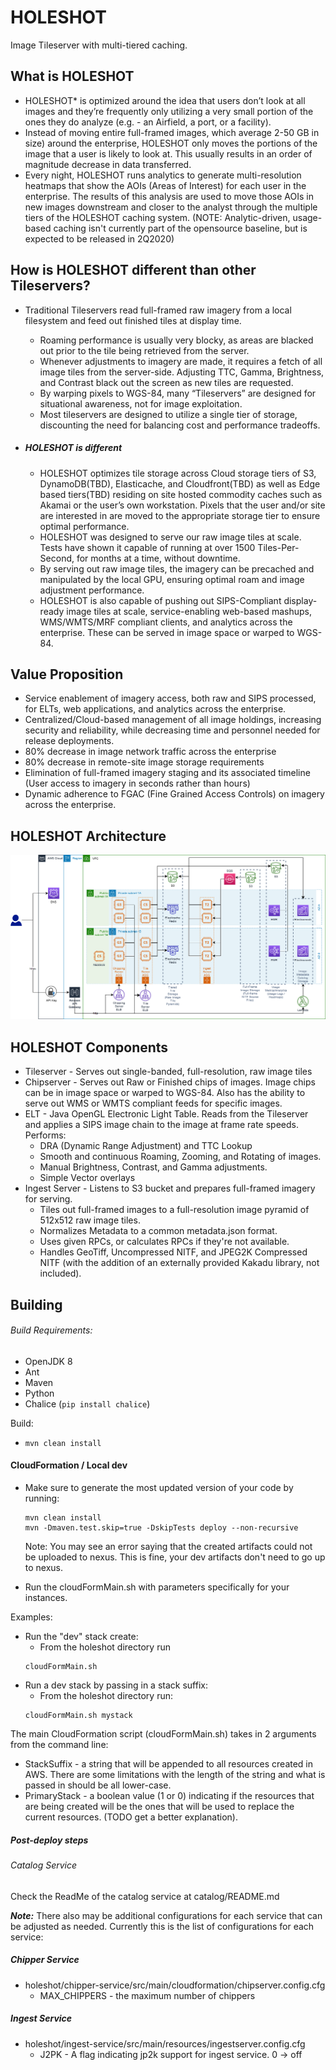 # HOLESHOT
Image Tileserver with multi-tiered caching.   

## What is HOLESHOT

- HOLESHOT* is optimized around the idea that users don’t look at all images and they’re frequently only utilizing a very small portion of the ones they do analyze (e.g. - an Airfield, a port, or a facility).
- Instead of moving entire full-framed images, which average 2-50 GB in size) around the enterprise, HOLESHOT only moves the portions of the image that a user is likely to look at. This usually results in an order of magnitude decrease in data transferred.
- Every night, HOLESHOT runs analytics to generate multi-resolution heatmaps that show the AOIs (Areas of Interest) for each user in the enterprise. The results of this analysis are used to move those AOIs in new images downstream and closer to the analyst through the multiple tiers of the HOLESHOT caching system.  (NOTE: Analytic-driven, usage-based caching isn't currently part of the opensource baseline, but is expected to be released in 2Q2020)

## How is HOLESHOT different than other Tileservers?

- Traditional Tileservers read full-framed raw imagery from a local filesystem and feed out finished tiles at display time.

  - Roaming performance is usually very blocky, as areas are blacked out prior to the tile being retrieved from the server.
  - Whenever adjustments to imagery are made, it requires a fetch of all image tiles from the server-side. Adjusting TTC, Gamma, Brightness, and Contrast black out the screen as new tiles are requested.
  - By warping pixels to WGS-84, many “Tileservers” are designed for situational awareness, not for image exploitation.
  - Most tileservers are designed to utilize a single tier of storage, discounting the need for balancing cost and performance tradeoffs.

- ##### HOLESHOT is different

  - HOLESHOT optimizes tile storage across Cloud storage tiers of S3, DynamoDB(TBD), Elasticache, and Cloudfront(TBD) as well as Edge based tiers(TBD) residing on site hosted commodity caches such as Akamai or the user’s own workstation.  Pixels that the user and/or site are interested in are moved to the appropriate storage tier to ensure optimal performance.
  - HOLESHOT was designed to serve our raw image tiles at scale. Tests have shown it capable of running at over 1500 Tiles-Per-Second, for months at a time, without downtime.
  - By serving out raw image tiles, the imagery can be precached and manipulated by the local GPU, ensuring optimal roam and image adjustment performance.
  - HOLESHOT is also capable of pushing out SIPS-Compliant display-ready image tiles at scale, service-enabling web-based mashups, WMS/WMTS/MRF compliant clients, and analytics across the enterprise. These can be served in image space or warped to WGS-84.

## Value Proposition

- Service enablement of imagery access, both raw and SIPS processed, for ELTs, web applications, and analytics across the enterprise.
- Centralized/Cloud-based management of all image holdings, increasing security and reliability, while decreasing time and personnel needed for release deployments.
- 80% decrease in image network traffic across the enterprise
- 80% decrease in remote-site image storage requirements
- Elimination of full-framed imagery staging and its associated timeline (User access to imagery in seconds rather than hours)
- Dynamic adherence to FGAC (Fine Grained Access Controls) on imagery across the enterprise.

## HOLESHOT Architecture

![Architecture](./images/Architecture.png)

## HOLESHOT Components

- Tileserver - Serves out single-banded, full-resolution, raw image tiles
- Chipserver - Serves out Raw or Finished chips of images.   Image chips can be in image space or warped to WGS-84.  Also has the ability to serve out WMS or WMTS compliant feeds for specific images.
- ELT - Java OpenGL Electronic Light Table.  Reads from the Tileserver and applies a SIPS image chain to the image at frame rate speeds.   Performs:
  - DRA (Dynamic Range Adjustment) and TTC Lookup
  - Smooth and continuous Roaming, Zooming, and Rotating of images.
  - Manual Brightness, Contrast, and Gamma adjustments.
  - Simple Vector overlays
- Ingest Server - Listens to S3 bucket and prepares full-framed imagery for serving.
  - Tiles out full-framed images to a full-resolution image pyramid of 512x512 raw image tiles.
  - Normalizes Metadata to a common metadata.json format.
  - Uses given RPCs, or calculates RPCs if they're not available.
  - Handles GeoTiff, Uncompressed NITF, and JPEG2K Compressed NITF (with the addition of an externally provided Kakadu library, not included).

## Building

###### Build Requirements:

- OpenJDK 8
- Ant
- Maven
- Python
- Chalice (`pip install chalice`)

Build:
- `mvn clean install`

#### CloudFormation / Local dev

 - Make sure to generate the most updated version of your code by running:

	```
	mvn clean install
	mvn -Dmaven.test.skip=true -DskipTests deploy --non-recursive
	```
	
	Note: You may see an error saying that the created artifacts could not be uploaded to nexus.  This is fine, your dev artifacts don't need to go up to nexus.
	
 - Run the cloudFormMain.sh with parameters specifically for your instances.

Examples:
- Run the "dev" stack create:
  - From the holeshot directory run
  ```	 
  cloudFormMain.sh
  ```
- Run a dev stack by passing in a stack suffix:
	- From the holeshot directory run:
  ```
  cloudFormMain.sh mystack
  ```
	 

The main CloudFormation script (cloudFormMain.sh) takes in 2 arguments from the command line:

- StackSuffix - a string that will be appended to all resources created in AWS.  There are some limitations with the length of the string and what is passed in should be all lower-case.
- PrimaryStack - a boolean value (1 or 0) indicating if the resources that are being created will be the ones that will be used to replace the current resources. (TODO get a better explanation).

##### Post-deploy steps
###### Catalog Service
Check the ReadMe of the catalog service at catalog/README.md

***Note:*** There also may be additional configurations for each service that can be adjusted as needed.  Currently this is the list of configurations for each service:

##### Chipper Service
- holeshot/chipper-service/src/main/cloudformation/chipserver.config.cfg
  - MAX_CHIPPERS - the maximum number of chippers
		 
##### Ingest Service
- holeshot/ingest-service/src/main/resources/ingestserver.config.cfg
	- J2PK - A flag indicating jp2k support for ingest service. 0 -> off
